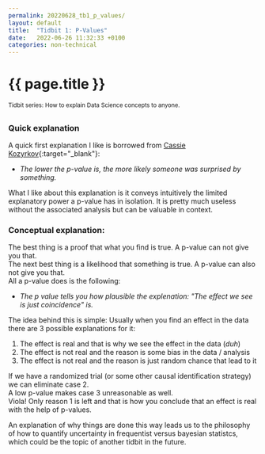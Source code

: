 ```yaml
---
permalink: 20220628_tb1_p_values/
layout: default
title:  "Tidbit 1: P-Values"
date:   2022-06-26 11:32:33 +0100
categories: non-technical
---
```


# {{ page.title }}
<sup>Tidbit series: How to explain Data Science concepts to anyone.
</sup>
&nbsp;

### Quick explanation

A quick first explanation I like is borrowed from [Cassie Kozyrkov](https://www.youtube.com/watch?v=gjF4RKJ-m6s){:target="_blank"}: 

- _The lower the p-value is, the more likely someone was surprised by something._

What I like about this explanation is it conveys intuitively the limited explanatory power a p-value has in isolation. It is pretty much useless without the associated analysis but can be valuable in context.

### Conceptual explanation:

The best thing is a proof that what you find is true. A p-value can not give you that.<br>
The next best thing is a likelihood that something is true. A p-value can also not give you that.<br>
All a p-value does is the following: <br>

- _The p value tells you how plausible the explenation: "The effect we see is just coincidence" is._

The idea behind this is simple: Usually when you find an effect in the data there are 3 possible explanations for it:

1. The effect is real and that is why we see the effect in the data (_duh_)
2. The effect is not real and the reason is some bias in the data / analysis
3. The effect is not real and the reason is just random chance that lead to it

If we have a randomized trial (or some other causal identification strategy) we can eliminate case 2.<br>
A low p-value makes case 3 unreasonable as well. <br>
Viola! Only reason 1 is left and that is how you conclude that an effect is real with the help of p-values.

An explanation of why things are done this way leads us to the philosophy of how to quantify uncertainty in frequentist versus bayesian statistcs, which could be the topic of another tidbit in the future.